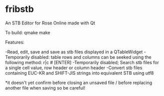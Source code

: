 # fribstb
An STB Editor for Rose Online made with Qt

To build:
qmake
make

Features:

-Read, edit, save and save as stb files displayed in a QTableWidget
-Temporarily disabled: table rows and columns can be seeked using the following method: r|c # [ENTER]
-Temporarily disabled; Search stb files for a single cell value, row header or column header
-Convert stb files containing EUC-KR and SHIFT-JIS strings into equivalent STB using utf8

*it doesn't yet confirm before closing an unsaved file / before replacing another file when saving so be careful!
